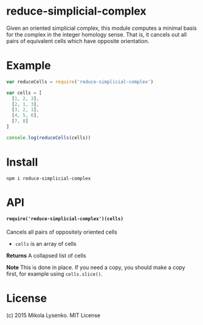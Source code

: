 reduce-simplicial-complex
=========================
Given an oriented simplicial complex, this module computes a minimal basis for the complex in the integer homology sense.  That is, it cancels out all pairs of equivalent cells which have opposite orientation.

# Example

```javascript
var reduceCells = require('reduce-simplicial-complex')

var cells = [
  [1, 2, 3],
  [2, 1, 3],
  [3, 2, 1],
  [4, 5, 6],
  [7, 8]
]

console.log(reduceCells(cells))
```

# Install

```
npm i reduce-simplicial-complex
```

# API

#### `require('reduce-simplicial-complex')(cells)`
Cancels all pairs of oppositely oriented cells

* `cells` is an array of cells

**Returns** A collapsed list of cells

**Note** This is done in place.  If you need a copy, you should make a copy first, for example using `cells.slice()`.

# License
(c) 2015 Mikola Lysenko. MIT License
